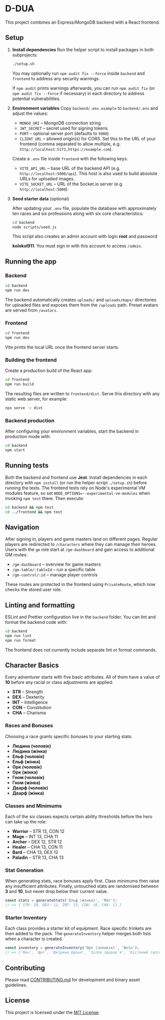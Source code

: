 # D-DUA

This project combines an Express/MongoDB backend with a React frontend.

## Setup

1. **Install dependencies**
   Run the helper script to install packages in both subprojects:

   ```bash
   ./setup.sh
   ```
   You may optionally run `npm audit fix --force` inside `backend` and
   `frontend` to address any security warnings.

   If `npm audit` prints warnings afterwards, you can run `npm audit fix`
   (or `npm audit fix --force` if necessary) in each directory to address
   potential vulnerabilities.

2. **Environment variables**
   Copy `backend/.env.example` to `backend/.env` and adjust the values:
   - `MONGO_URI` – MongoDB connection string
   - `JWT_SECRET` – secret used for signing tokens
   - `PORT` – optional server port (defaults to `5000`)
   - `CLIENT_URL` – allowed origin(s) for CORS. Set this to the URL of your frontend (comma separated to allow multiple, e.g. `http://localhost:5173,https://example.com`).

   Create a `.env` file inside `frontend` with the following keys:
   - `VITE_API_URL` – base URL of the backend API (e.g. `http://localhost:5000/api`).
     This host is also used to build absolute URLs for uploaded images.
   - `VITE_SOCKET_URL` – URL of the Socket.io server (e.g. `http://localhost:5000`)

3. **Seed starter data** (optional)

   After updating your `.env` file, populate the database with approximately
   ten races and six professions along with six core characteristics:

   ```bash
   cd backend
   node scripts/seed.js
   ```

   This script also creates an admin account with login **root** and password

   **kolokol911**. You must sign in with this account to access `/admin`.

## Running the app

### Backend

```bash
cd backend
npm run dev
```

The backend automatically creates `uploads/` and `uploads/maps/` directories for uploaded files and exposes them from the `/uploads` path. Preset avatars are served from `/avatars`.

### Frontend

```bash
cd frontend
npm run dev
```

Vite prints the local URL once the frontend server starts.

### Building the frontend

Create a production build of the React app:

```bash
cd frontend
npm run build
```

The resulting files are written to `frontend/dist`. Serve this directory with
any static web server, for example:

```bash
npx serve -s dist
```

### Backend production

After configuring your environment variables, start the backend in production
mode with:

```bash
cd backend
npm start
```

## Running tests

Both the backend and frontend use **Jest**. Install dependencies in each
directory with `npm install` (or run the helper script `./setup.sh`) before
running the tests.  The frontend tests rely on Node's experimental VM modules
feature, so set `NODE_OPTIONS=--experimental-vm-modules` when invoking `npm
test` there.  Then execute:

```bash
cd backend && npm test
cd ../frontend && npm test
```

## Navigation

After signing in, players and game masters land on different pages. Regular players
are redirected to `/characters` where they can manage their heroes. Users with the
`gm` role start at `/gm-dashboard` and gain access to additional GM routes:

- `/gm-dashboard` – overview for game masters
- `/gm-table/:tableId` – run a specific table
- `/gm-control/:id` – manage player controls

These routes are protected in the frontend using `PrivateRoute`, which now checks
the stored user role.

## Linting and formatting

ESLint and Prettier configuration live in the `backend` folder. You can lint and
format the backend code with:

```bash
cd backend
npm run lint
npm run format
```

The frontend does not currently include separate lint or format commands.

## Character Basics

Every adventurer starts with five basic attributes. All of them have a value of
**10** before any racial or class adjustments are applied:

- **STR** – Strength
- **DEX** – Dexterity
- **INT** – Intelligence
- **CON** – Constitution
- **CHA** – Charisma

### Races and Bonuses

Choosing a race grants specific bonuses to your starting stats:

- **Людина (чоловік)**
- **Людина (жінка)**
- **Ельф (чоловік)**
- **Ельф (жінка)**
- **Орк (чоловік)**
- **Орк (жінка)**
- **Гном (чоловік)**
- **Гном (жінка)**
- **Дварф (чоловік)**
- **Дварф (жінка)**

### Classes and Minimums

Each of the six classes expects certain ability thresholds before the hero can
take up the role:

- **Warrior** – STR 13, CON 12
- **Mage** – INT 13, CHA 11
- **Archer** – DEX 12, STR 12
- **Healer** – CHA 13, CON 11
- **Bard** – CHA 13, DEX 12
- **Paladin** – STR 13, CHA 13

### Stat Generation

When generating stats, race bonuses apply first. Class minimums then raise any
insufficient attributes. Finally, untouched stats are randomised between **3**
and **10**, but never drop below their current value.

```js
const stats = generateStats('Ельф (жінка)', 'Маг');
// => { STR: 10, DEX: 12, INT: 13, CON: 10, CHA: 11 }
```

### Starter Inventory

Each class provides a starter kit of equipment. Race specific trinkets are then
added to the pack. The `generateInventory` helper merges both lists when a
character is created.

```js
const inventory = generateInventory('Орк (чоловік)', 'Воїн');
// => ['Меч', 'Щит', 'Шкіряна броня', 'Зілля здоров’я', 'Кістяний талісман']
```

## Contributing

Please read [CONTRIBUTING.md](CONTRIBUTING.md) for development and binary asset guidelines.

## License

This project is licensed under the [MIT License](LICENSE).
